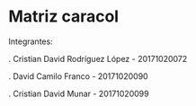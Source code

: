 # Matriz caracol

Integrantes: 

. Cristian David Rodríguez López - 20171020072  

. David Camilo Franco - 20171020090 

. Cristian David Munar - 20171020099  

